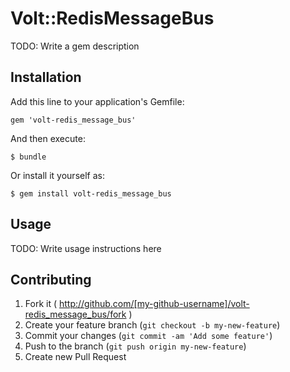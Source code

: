 # Volt::RedisMessageBus

TODO: Write a gem description

## Installation

Add this line to your application's Gemfile:

    gem 'volt-redis_message_bus'

And then execute:

    $ bundle

Or install it yourself as:

    $ gem install volt-redis_message_bus

## Usage

TODO: Write usage instructions here

## Contributing

1. Fork it ( http://github.com/[my-github-username]/volt-redis_message_bus/fork )
2. Create your feature branch (`git checkout -b my-new-feature`)
3. Commit your changes (`git commit -am 'Add some feature'`)
4. Push to the branch (`git push origin my-new-feature`)
5. Create new Pull Request

